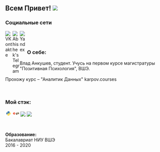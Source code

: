 ## Всем Привет! <img src="https://media.giphy.com/media/hvRJCLFzcasrR4ia7z/giphy.gif" width="25px">

### Социальные сети
<a href="https://vk.com/id370061250">
  <img align="left" alt="VKontakte" width="23px" src="https://cdn.jsdelivr.net/npm/simple-icons@v3/icons/vk.svg" />
</a>
<a href="https://t.me/tiredint">
  <img align="left" alt="Abhishek's Telegram" width="23px" src="https://cdn.jsdelivr.net/npm/simple-icons@v3/icons/telegram.svg" />
</a>
<a href="vladislavankushev@yandex.ru">
  <img align="left" alt="Yandex" width="23px" src="https://img.icons8.com/ios/50/000000/email-open.png"/>
</a>

<br >
<br >

### О себе:
Влад Анкушев, студент. Учусь на первом курсе магистратуры "Позитивная Психология", ВШЭ. <br> <br>
Прохожу курс – "Аналитик Данных"  karpov.courses

<br />

  
### Мой стэк: 

<code><img height="20" src="https://raw.githubusercontent.com/github/explore/80688e429a7d4ef2fca1e82350fe8e3517d3494d/topics/python/python.png"></code>
<code><img height="20" src="https://raw.githubusercontent.com/github/explore/80688e429a7d4ef2fca1e82350fe8e3517d3494d/topics/git/git.png"></code>
<code><img height="20" 
src="https://upload.wikimedia.org/wikipedia/commons/2/29/Postgresql_elephant.svg"></code>
<code><img height="20" 
src="https://upload.wikimedia.org/wikipedia/commons/thumb/d/d0/RStudio_logo_flat.svg/1280px-RStudio_logo_flat.svg.png"></code>

<br />

**Образование:**  
Бакалавриат            НИУ ВШЭ <br> 
2016 - 2020 
